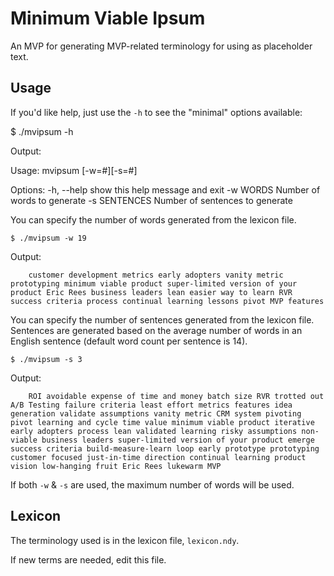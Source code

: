 
Minimum Viable Ipsum 
====================

An MVP for generating MVP-related terminology for using as placeholder text.

## Usage 

If you'd like help, just use the `-h` to see the "minimal" options available:

   $ ./mvipsum -h 

Output:

   Usage: mvipsum [-w=#][-s=#]

   Options:
        -h, --help    show this help message and exit
        -w WORDS      Number of words to generate
        -s SENTENCES  Number of sentences to generate

You can specify the number of words generated from the lexicon file. 

    $ ./mvipsum -w 19

Output:

        customer development metrics early adopters vanity metric prototyping minimum viable product super-limited version of your product Eric Rees business leaders lean easier way to learn RVR success criteria process continual learning lessons pivot MVP features

You can specify the number of sentences generated from the lexicon file. Sentences are generated based on the average number of words in an English sentence (default word count per sentence is 14). 

    $ ./mvipsum -s 3

Output:

        ROI avoidable expense of time and money batch size RVR trotted out A/B Testing failure criteria least effort metrics features idea generation validate assumptions vanity metric CRM system pivoting pivot learning and cycle time value minimum viable product iterative early adopters process lean validated learning risky assumptions non-viable business leaders super-limited version of your product emerge success criteria build-measure-learn loop early prototype prototyping customer focused just-in-time direction continual learning product vision low-hanging fruit Eric Rees lukewarm MVP

If both `-w` & `-s` are used, the maximum number of words will be used. 

## Lexicon 

The terminology used is in the lexicon file, `lexicon.ndy`.  

If new terms are needed, edit this file. 

